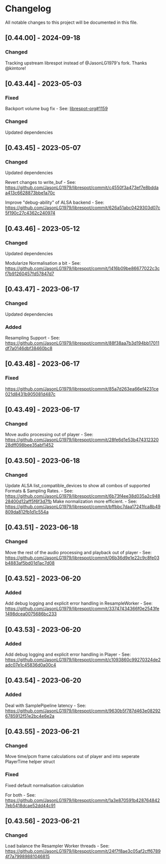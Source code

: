 # Changelog

All notable changes to this project will be documented in this file.

## [0.44.00] - 2024-09-18

### Changed
Tracking upstream librespot instead of @JasonLG1979's fork.
Thanks @kimtore!

## [0.43.44] - 2023-05-03

### Fixed
Backport volume bug fix - See: [librespot-org#1159](https://github.com/librespot-org/librespot/pull/1159)

### Changed
Updated dependencies

## [0.43.45] - 2023-05-07

### Changed
Updated dependencies

Revert changes to write_buf - See: https://github.com/JasonLG1979/librespot/commit/c4550f3a473ef7e8bddaa413c6628873bbe1a70c

Improve "debug-ability" of ALSA backend - See: https://github.com/JasonLG1979/librespot/commit/626a51abc0429303d07c5f190c27c4362c240974

## [0.43.46] - 2023-05-12

### Changed
Updated dependencies

Modularize Normalisation a bit - See: https://github.com/JasonLG1979/librespot/commit/1416b09be86677022c3cf7b91260457fd57847d7

## [0.43.47] - 2023-06-17

### Changed
Updated dependencies

### Added
Resampling Support - See: https://github.com/JasonLG1979/librespot/commit/88f38aa7b3d194bb17011df7a0146dbf38460bc8

## [0.43.48] - 2023-06-17

### Fixed
https://github.com/JasonLG1979/librespot/commit/85a7d263ea66ef4231ce021d8431b905081d487c

## [0.43.49] - 2023-06-17

### Changed
Move audio processing out of player - See: https://github.com/JasonLG1979/librespot/commit/28fe6d1e53b47431232028dff098bee35abf1452

## [0.43.50] - 2023-06-18

### Changed
Update ALSA list_compatible_devices to show all combos of supported Formats & Sampling Rates. - See: https://github.com/JasonLG1979/librespot/commit/6b73f4ee38d035a2c94828400d12aff5f6f3d7fb
Make normalization more efficient. - See: https://github.com/JasonLG1979/librespot/commit/bffbbc7daa17241fca8b49809da812fb1d1c554a

## [0.43.51] - 2023-06-18

### Changed
Move the rest of the audio processing and playback out of player - See: https://github.com/JasonLG1979/librespot/commit/06b36d9e1e22c9c8fe03b4883af5bd01d1ac7d08

## [0.43.52] - 2023-06-20

### Added
Add debug logging and explicit error handling in ResampleWorker - See: https://github.com/JasonLG1979/librespot/commit/33747434366f0e2543fe1498dcea0075686bc233

## [0.43.53] - 2023-06-20

### Added
Add debug logging and explicit error handling in Player - See: https://github.com/JasonLG1979/librespot/commit/c1093860c99270324de2adc07e1c45836d0a00c4

## [0.43.54] - 2023-06-20

### Added
Deal with SamplePipeline latency - See: https://github.com/JasonLG1979/librespot/commit/9630b5f787d463e082926785912f51e2bc4e6e2a

## [0.43.55] - 2023-06-21

### Changed
Move time/pcm frame calculations out of player and into seperate PlayerTime helper struct

### Fixed
Fixed default normalisation calculation

For both - See: https://github.com/JasonLG1979/librespot/commit/1a3e870591b4287648427eb5418dcae52dd44c91

## [0.43.56] - 2023-06-21

### Changed
Load balance the Resampler Worker threads - See: https://github.com/JasonLG1979/librespot/commit/24f7f8ae3c05af2cff67894f7a79989881046815

